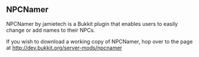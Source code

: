 NPCNamer
--------

NPCNamer by jamietech is a Bukkit plugin that enables users to easily change or add names to their NPCs.

If you wish to download a working copy of NPCNamer, hop over to the page at http://dev.bukkit.org/server-mods/npcnamer